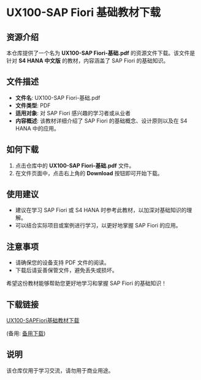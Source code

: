 # UX100-SAP Fiori 基础教材下载

## 资源介绍

本仓库提供了一个名为 **UX100-SAP Fiori-基础.pdf** 的资源文件下载。该文件是针对 **S4 HANA 中文版** 的教材，内容涵盖了 SAP Fiori 的基础知识。

## 文件描述

- **文件名**: UX100-SAP Fiori-基础.pdf
- **文件类型**: PDF
- **适用对象**: 对 SAP Fiori 感兴趣的学习者或从业者
- **内容概述**: 该教材详细介绍了 SAP Fiori 的基础概念、设计原则以及在 S4 HANA 中的应用。

## 如何下载

1. 点击仓库中的 **UX100-SAP Fiori-基础.pdf** 文件。
2. 在文件页面中，点击右上角的 **Download** 按钮即可开始下载。

## 使用建议

- 建议在学习 SAP Fiori 或 S4 HANA 时参考此教材，以加深对基础知识的理解。
- 可以结合实际项目或案例进行学习，以更好地掌握 SAP Fiori 的应用。

## 注意事项

- 请确保您的设备支持 PDF 文件的阅读。
- 下载后请妥善保管文件，避免丢失或损坏。

希望这份教材能够帮助您更好地学习和掌握 SAP Fiori 的基础知识！

## 下载链接
[UX100-SAPFiori基础教材下载](https://pan.quark.cn/s/6e09ffe7efde) 

(备用: [备用下载](https://pan.baidu.com/s/1-A_GmoxID6fbfD1NzhgJmw?pwd=1234))

## 说明

该仓库仅用于学习交流，请勿用于商业用途。
